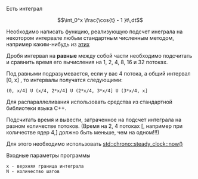 Есть интеграл
```math
\int_0^x \frac{\cos{t} - 1 }t\,dt
```
Необходимо написать функцию, реализующую подсчет инеграла на некотором интервале любым стандартным численным методом, например каким-нибудь из [этих](http://aco.ifmo.ru/el_books/numerical_methods/lectures/glava2.html)

Дробя интервал на **равные** между собой части необходимо подсчитать и сравнить время его вычисления на 1, 2, 4, 8, 16 и 32 потоках.

Под равными подразумевается, если у вас 4 потока, а общий интервал [0, х] , то интервалы получатся следующими:
    
    (0, x/4] U (x/4, 2*x/4] U (2*x/4, 3*x/4] U (3*x/4, x]

Для распараллеливания использовать средства из стандартной библиотеки языка С++. 

Подсчитать время и вывести, затраченное на подсчет интеграла на разном количестве потоков. (Время на 2, 4 потоках [, например при количестве ядер 4,] должно быть меньше, чем на одном!!!)

Для этого необходимо использовать [std::chrono::steady_clock::now()](https://en.cppreference.com/w/cpp/chrono/steady_clock/now)


Входные параметры программы

    x - верхняя граница интеграла
    N - количество шагов

